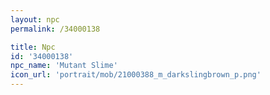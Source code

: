 ```yaml
---
layout: npc
permalink: /34000138

title: Npc
id: '34000138'
npc_name: 'Mutant Slime'
icon_url: 'portrait/mob/21000388_m_darkslingbrown_p.png'
---
```

